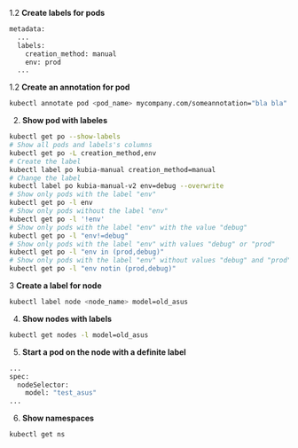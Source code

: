 1.2 **Create labels for pods**
``` bash
metadata:
  ...
  labels:
    creation_method: manual
    env: prod
  ...  
```
1.2 **Create an annotation for pod**
``` bash
kubectl annotate pod <pod_name> mycompany.com/someannotation="bla bla"
```
2. **Show pod with labeles**
``` bash
kubectl get po --show-labels  
# Show all pods and labels's columns  
kubectl get po -L creation_method,env  
# Create the label  
kubectl label po kubia-manual creation_method=manual  
# Change the label
kubectl label po kubia-manual-v2 env=debug --overwrite  
# Show only pods with the label "env"
kubectl get po -l env  
# Show only pods without the label "env"
kubectl get po -l '!env'  
# Show only pods with the label "env" with the value "debug"  
kubectl get po -l "env!=debug"  
# Show only pods with the label "env" with values "debug" or "prod"  
kubectl get po -l "env in (prod,debug)"
# Show only pods with the label "env" without values "debug" and "prod"  
kubectl get po -l "env notin (prod,debug)"
```
3 **Create a label for node**
``` bash
kubectl label node <node_name> model=old_asus
```
4. **Show nodes with labels**
``` bash
kubectl get nodes -l model=old_asus
```
5. **Start a pod on the node with a definite label**
``` bash
...
spec:
  nodeSelector:
    model: "test_asus"
...
```
6. **Show namespaces**
``` bash
kubectl get ns
```
